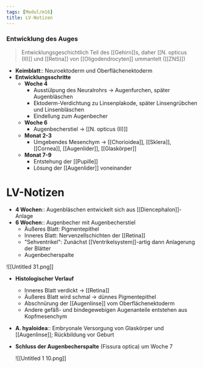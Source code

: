 ```yaml
---
tags: [Modul/m16]
title: LV-Notizen
---
```

### Entwicklung des Auges 
> Entwicklungsgeschichtlich Teil des [[Gehirn]]s, daher [[N. opticus (II)]] und [[Retina]] von [[Oligodendrocyten]] ummantelt ([[ZNS]])
- **Keimblatt**:: Neuroektoderm und Oberflächenektoderm
- **Entwicklungsschritte**
	- **Woche 4**
		- Ausstülpung des Neuralrohrs → Augenfurchen, später Augenbläschen
		- Ektoderm-Verdichtung zu Linsenplakode, später Linsengrübchen und Linsenbläschen
		- Eindellung zum Augenbecher 
	- **Woche 6**
		- Augenbecherstiel → [[N. opticus (II)]]
	- **Monat 2-3**
		- Umgebendes Mesenchym → [[Chorioidea]], [[Sklera]], [[Cornea]], [[Augenlider]], [[Glaskörper]]
	- **Monat 7-9**
		- Entstehung der [[Pupille]]
		- Lösung der [[Augenlider]] voneinander


# LV-Notizen
- **4 Wochen**:: Augenbläschen entwickelt sich aus [[Diencephalon]]-Anlage
- **6 Wochen**:: Augenbecher mit Augenbecherstiel
    - Äußeres Blatt: Pigmentepithel
    - Inneres Blatt: Nervenzellschichten der [[Retina]]
    - "Sehventrikel": Zunächst [[Ventrikelsystem]]-artig dann Anlagerung der Blätter
    - Augenbecherspalte

![[Untitled 31.png]]

- **Histologischer Verlauf**
    - Inneres Blatt verdickt → [[Retina]]
    - Äußeres Blatt wird schmal → dünnes Pigmentepithel
    - Abschnürung der [[Augenlinse]] vom Oberflächenektoderm
    - Andere gefäß- und bindegewebigen Augenanteile entstehen aus Kopfmesenchym
- **A. hyaloidea**:: Embryonale Versorgung von Glaskörper und [[Augenlinse]]; Rückbildung vor Geburt
- **Schluss der Augenbecherspalte** (Fissura optica) um Woche 7

    ![[Untitled 1 10.png]]